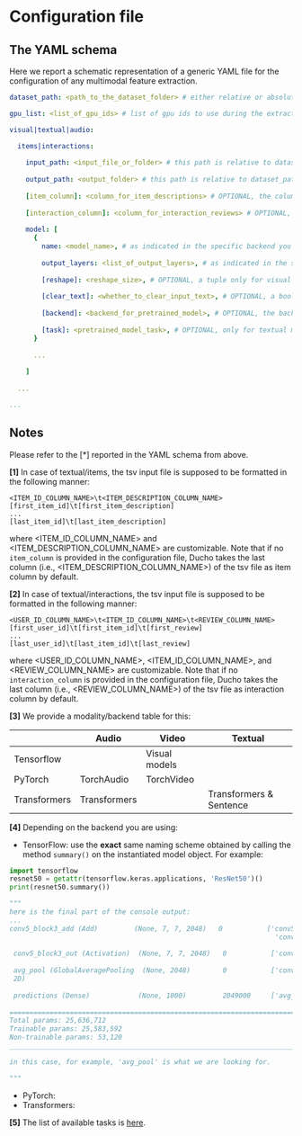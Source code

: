 # Configuration file

## The YAML schema

Here we report a schematic representation of a generic YAML file for the configuration of any multimodal feature extraction.

```yaml
dataset_path: <path_to_the_dataset_folder> # either relative or absolute path 

gpu_list: <list_of_gpu_ids> # list of gpu ids to use during the extraction, -1 for cpu computation

visual|textual|audio: 

  items|interactions:
  
    input_path: <input_file_or_folder> # this path is relative to dataset_path
    
    output_path: <output_folder> # this path is relative to dataset_path
    
    [item_column]: <column_for_item_descriptions> # OPTIONAL, the column name for the item description in the tsv file [1]
    
    [interaction_column]: <column_for_interaction_reviews> # OPTIONAL, the column name for the interaction reviews in the tsv file [2]
    
    model: [
      {
        name: <model_name>, # as indicated in the specific backend you are using [3]
        
        output_layers: <list_of_output_layers>, # as indicated in the specific backend you are using [4]
        
        [reshape]: <reshape_size>, # OPTIONAL, a tuple only for visual modality
        
        [clear_text]: <whether_to_clear_input_text>, # OPTIONAL, a boolean for textual modality
        
        [backend]: <backend_for_pretrained_model>, # OPTIONAL, the backend to use for the pretrained model [3]
        
        [task]: <pretrained_model_task>, # OPTIONAL, only for textual modality [5]
      }
    
      ...
    
    ]
  
  ... 

...

```

## Notes
Please refer to the \[*\] reported in the YAML schema from above.

**\[1\]** In case of textual/items, the tsv input file is supposed to be formatted in the following manner:

```tsv
<ITEM_ID_COLUMN_NAME>\t<ITEM_DESCRIPTION_COLUMN_NAME>
[first_item_id]\t[first_item_description]
...
[last_item_id]\t[last_item_description]
```
where <ITEM_ID_COLUMN_NAME> and <ITEM_DESCRIPTION_COLUMN_NAME> are customizable. Note that if no ```item_column``` is provided in the configuration file, Ducho takes the last column (i.e., <ITEM_DESCRIPTION_COLUMN_NAME>) of the tsv file as item column by default.

**\[2\]** In case of textual/interactions, the tsv input file is supposed to be formatted in the following manner:

```tsv
<USER_ID_COLUMN_NAME>\t<ITEM_ID_COLUMN_NAME>\t<REVIEW_COLUMN_NAME>
[first_user_id]\t[first_item_id]\t[first_review]
...
[last_user_id]\t[last_item_id]\t[last_review]
```
where <USER_ID_COLUMN_NAME>, <ITEM_ID_COLUMN_NAME>, and <REVIEW_COLUMN_NAME> are customizable. Note that if no ```interaction_column``` is provided in the configuration file, Ducho takes the last column (i.e., <REVIEW_COLUMN_NAME>) of the tsv file as interaction column by default.

**\[3\]** We provide a modality/backend table for this:

<table>
<thead>
  <tr>
    <th></th>
    <th>Audio<br></th>
    <th>Video</th>
    <th>Textual</th>
  </tr>
</thead>
<tbody>
  <tr>
    <td>Tensorflow</td>
    <td></td>
    <td>Visual models</td>
    <td></td>
  </tr>
  <tr>
    <td>PyTorch</td>
    <td>TorchAudio</td>
    <td>TorchVideo</td>
    <td></td>
  </tr>
  <tr>
    <td>Transformers</td>
    <td>Transformers</td>
    <td></td>
    <td>Transformers & Sentence</td>
  </tr>
</tbody>
</table>


**\[4\]** Depending on the backend you are using:
- TensorFlow: use the **exact** same naming scheme obtained by calling the method ```summary()``` on the instantiated model object. For example:
```python
import tensorflow
resnet50 = getattr(tensorflow.keras.applications, 'ResNet50')()
print(resnet50.summary())

"""
here is the final part of the console output:
...
conv5_block3_add (Add)         (None, 7, 7, 2048)   0           ['conv5_block2_out[0][0]',       
                                                                  'conv5_block3_3_bn[0][0]']      
                                                                                                  
 conv5_block3_out (Activation)  (None, 7, 7, 2048)   0           ['conv5_block3_add[0][0]']       
                                                                                                  
 avg_pool (GlobalAveragePooling  (None, 2048)        0           ['conv5_block3_out[0][0]']       
 2D)                                                                                              
                                                                                                  
 predictions (Dense)            (None, 1000)         2049000     ['avg_pool[0][0]']               
                                                                                                  
==================================================================================================
Total params: 25,636,712
Trainable params: 25,583,592
Non-trainable params: 53,120
__________________________________________________________________________________________________

in this case, for example, 'avg_pool' is what we are looking for.

"""

```
- PyTorch: 
- Transformers: 

**\[5\]** The list of available tasks is [here](https://huggingface.co/docs/transformers/main_classes/pipelines#transformers.pipeline.task).

